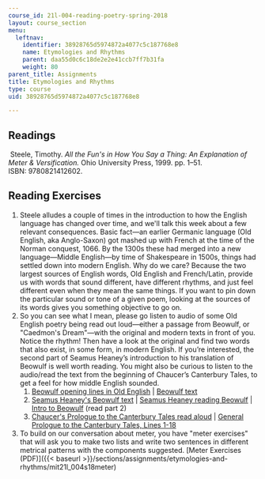 ```yaml
---
course_id: 21l-004-reading-poetry-spring-2018
layout: course_section
menu:
  leftnav:
    identifier: 38928765d5974872a4077c5c187768e8
    name: Etymologies and Rhythms
    parent: daa55d0c6c18de2e2e41ccb7ff7b31fa
    weight: 80
parent_title: Assignments
title: Etymologies and Rhythms
type: course
uid: 38928765d5974872a4077c5c187768e8

---
```


Readings
--------

 Steele, Timothy. _All the Fun's in How You Say a Thing: An Explanation of Meter & Versification._ Ohio University Press, 1999. pp. 1–51.  ISBN: 9780821412602.

Reading Exercises
-----------------

1.  Steele alludes a couple of times in the introduction to how the English language has changed over time, and we'll talk this week about a few relevant consequences. Basic fact—an earlier Germanic language (Old English, aka Anglo-Saxon) got mashed up with French at the time of the Norman conquest, 1066. By the 1300s these had merged into a new language—Middle English—by time of Shakespeare in 1500s, things had settled down into modern English. Why do we care? Because the two largest sources of English words, Old English and French/Latin, provide us with words that sound different, have different rhythms, and just feel different even when they mean the same things. If you want to pin down the particular sound or tone of a given poem, looking at the sources of its words gives you something objective to go on.
2.  So you can see what I mean, please go listen to audio of some Old English poetry being read out loud—either a passage from Beowulf, or "Caedmon's Dream"—with the original and modern texts in front of you. Notice the rhythm! Then have a look at the original and find two words that also exist, in some form, in modern English. If you’re interested, the second part of Seamus Heaney’s introduction to his translation of Beowulf is well worth reading. You might also be curious to listen to the audio/read the text from the beginning of Chaucer’s Canterbury Tales, to get a feel for how middle English sounded.
    1.  [Beowulf opening lines in Old English](https://www.youtube.com/watch?v=sDXmxLDbp7c ) | [Beowulf text](https://www.poetryfoundation.org/poems/43521/beowulf-old-english-version)
    2.  [Seamus Heaney's Beowulf text](https://www.scuc.txed.net/site/handlers/filedownload.ashx?moduleinstanceid=60219&dataid=104195&FileName=Seamus%20Heaney%20Beowulf%20full%20text.pdf) | [Seamus Heaney reading Beowulf](https://www.youtube.com/watch?v=AaB0trCztM0&t) | [Intro to Beowulf](https://www.wwnorton.com/college/english/nael/beowulf/introbeowulf.htm) (read part 2)
    3.  [Chaucer's Prologue to the Canterbury Tales read aloud](http://www.luminarium.org/medlit/gpto42.mp3) | [General Prologue to the Canterbury Tales, Lines 1-18](https://rpo.library.utoronto.ca/poems/canterbury-tales-general-prologue#1) 
3.  To build on our conversation about meter, you have "meter exercises" that will ask you to make two lists and write two sentences in different metrical patterns with the components suggested. [Meter Exercises (PDF)]({{< baseurl >}}/sections/assignments/etymologies-and-rhythms/mit21l_004s18meter)